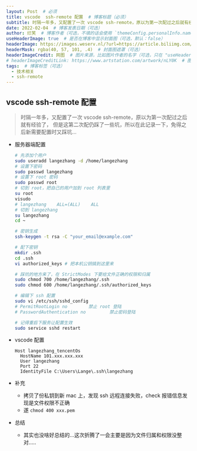 ```yaml
---
layout: Post  # 必须
title: vscode  ssh-remote 配置  # 博客标题（必须）
subtitle: 时隔一年多，又配置了一次 vscode ssh-remote，原以为第一次配过之后就有经验了， 但是这第二次配仍踩了一些坑，所以在此记录一下，免得之后新需要配置时又踩坑...  # 博客副标题（可选）
date: 2022-02-04  # 博客发表日期（可选）
author: 烂笑  # 博客作者（可选，不填的话会使用 `themeConfig.personalInfo.name`）
useHeaderImage: true  # 是否在博客中显示封面图（可选，默认：false）
headerImage: https://images.weserv.nl/?url=https://article.biliimg.com/bfs/article/28d99893bd9cbdf0408c49a5520ab790e251ec55.png  # 博客封面图（必须，即使上一项选了 false，因为图片也需要在首页显示）
headerMask: rgba(40, 57, 101, .4)  # 封面图遮罩（可选）
headerImageCredit: 网图  # 图片来源，比如图片作者的名字（可选，只在 "useHeaderImage: true" 时有效）
# headerImageCreditLink: https://www.artstation.com/artwork/nLY0K  # 图片来源的链接（可选，只在 "useHeaderImage: true" 时有效）
tags:  # 博客标签（可选）
  - 技术相关
  - ssh-remote
---
```

## vscode  ssh-remote 配置

> 时隔一年多，又配置了一次 vscode ssh-remote，原以为第一次配过之后就有经验了， 但是这第二次配仍踩了一些坑，所以在此记录一下，免得之后新需要配置时又踩坑...

- 服务器端配置

  ```bash
  # 先添加个用户
  sudo useradd langezhang -d /home/langezhang 
  # 设置下密码
  sudo passwd langezhang
  # 设置下 root 密码
  sudo passwd root
  # 切到 root，把自己的用户加到 root 列表里
  su root
  visudo
  # langezhang    ALL=(ALL)    ALL
  # 切到 langezhang
  su langezhang
  cd ~
  
  # 密钥生成
  ssh-keygen -t rsa -C "your_email@example.com"
  
  # 配下密钥
  mkdir .ssh
  cd .ssh
  vi authorized_keys # 把本机公钥搞到这里来
  
  # 踩坑的地方来了，在 StrictModes 下要给文件正确的权限和归属
  sudo chmod 700 /home/langezhang/.ssh
  sudo chmod 600 /home/langezhang/.ssh/authorized_keys
  
  # 编辑下 ssh 配置
  sudo vi /etc/ssh/sshd_config
  # PermitRootLogin no        禁止 root 登陆
  # PasswordAuthentication no         禁止密码登陆
  
  # 记得重启下服务让配置生效
  sudo service sshd restart
  ```

- vscode 配置

  ```
  Host langezhang_tencentOs
    HostName 101.xxx.xxx.xxx
    User langezhang
    Port 22
    IdentityFile C:\Users\Lange\.ssh\langezhang
  ```
- 补充
  - 拷贝了份私钥到新 mac 上，发现 ssh 远程连接失败，check 报错信息发现是文件权限不正确
  - 遂 `chmod 400 xxx.pem`

- 总结
  - 其实也没啥好总结的...这次折腾了一会主要是因为文件归属和权限没整对.....



